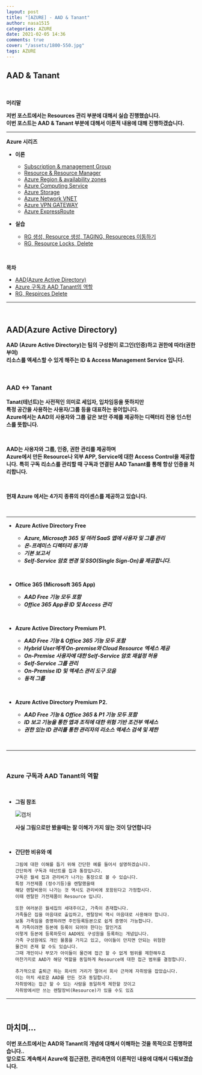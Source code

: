 ```yaml
---
layout: post
title: "[AZURE] - AAD & Tanant"
author: nasa1515
categories: AZURE
date: 2021-02-05 14:36
comments: true
cover: "/assets/1800-550.jpg"
tags: AZURE
---
```




## **AAD & Tanant**


<br/>

**머리말**  
  
**저번 포스트에서는 Resources 관리 부분에 대해서 실습 진행했습니다.**  
**이번 포스트는 AAD & Tanant 부분에 대해서 이론적 내용에 대해 진행하겠습니다.**  

 
---

**Azure 시리즈**

* **이론**

    - [Subscription & management Group](https://nasa1515.github.io/azure/2021/01/21/azure.subscriptions.html)
    - [Resource & Resource Manager](https://nasa1515.github.io/azure/2021/01/22/azure-resoure.html)
    - [Azure Region & availability zones](https://nasa1515.github.io/azure/2021/01/22/azure.region.html)
    - [Azure Computing Service](https://nasa1515.github.io/azure/2021/01/25/azure.compute.html)
    - [Azure Storage](https://nasa1515.github.io/azure/2021/01/26/azure.storage.html)
    - [Azure Network VNET](https://nasa1515.github.io/azure/2021/01/26/azure-vnet.html)
    - [Azure VPN GATEWAY](https://nasa1515.github.io/azure/2021/01/27/Azure-VPN.html)
    - [Azure ExpressRoute](https://nasa1515.github.io/azure/2021/01/27/azure-expreroute.html)

* **실습**

    - [RG 생성, Resource 생성, TAGING, Resoureces 이동하기](https://nasa1515.github.io/azure/2021/02/05/azure-resource2.html)
    - [RG, Resource Locks, Delete](https://nasa1515.github.io/azure/2021/02/05/Resources-Rocking&delete.html)


<br/>

**목차**


- [AAD(Azure Active Directory)](#a1)
- [Azure 구독과 AAD Tanant의 역할](#a2)
- [RG, Respirces Delete](#a3)



--- 

<br/>

## **AAD(Azure Active Directory)**   <a name="a1"></a>

**AAD (Azure Active Directory)는 팀의 구성원이 로그인(인증)하고 권한에 따라(권한부여)  
리소스를 엑세스할 수 있게 해주는 ID & Access Management Service 입니다.**

<br/>

### **AAD <-> Tanant**

**Tanat(테넌트)는 사전적인 의미로 세입자, 입차임등을 뜻하지만**  
**특정 공간을 사용하는 사용자/그룹 등을 대표하는 용어입니다.**  
**Azure에서는 AAD의 사용자와 그룹 같은 보안 주체를 제공하는 디렉터리 전용 인스턴스를 뜻합니다.**

<br/>


**AAD는 사용자와 그룹, 인증, 권한 관리를 제공하며  
Azure에서 만든 Resource나 외부 APP, Service에 대한 Access Control을 제공합니다.**
**특히 구독 리소스를 관리할 때 구독과 연결된 AAD Tanant를 통해 항상 인증을 처리합니다.**  

<br>

**현재 Azure 에서는 4가지 종류의 라이센스를 제공하고 있습니다.**  

<br/>


---

* **Azure Active Directory Free**  

    - ***Azure, Microsoft 365 및 여러 SaaS 앱에 사용자 및 그룹 관리***  
    - ***온-프레미스 디렉터리 동기화*** 
    - ***기본 보고서***   
    - ***Self-Service 암호 변경 및 SSO(Single Sign-On)을 제공합니다.***  

<br/>

* **Office 365 (Microsoft 365 App)**  

    - ***AAD Free 기능 모두 포함***
    - ***Office 365 App용 ID 및 Access 관리***

<br/>

* **Azure Active Directory Premium P1.**  

    * ***AAD Free 기능 & Office 365 기능 모두 포함***  
    * ***Hybrid User에게 On-premise와 Cloud Resource 엑세스 제공***
    * ***On-Premise 사용자에 대한 Self-Service 암호 재설정 허용***
    * ***Self-Service 그룹 관리***
    * ***On-Premise ID 및 엑세스 관리 도구 모음***
    * ***동적 그룹***


<br/>

* **Azure Active Directory Premium P2.**  

    * ***AAD Free 기능 & Office 365  & P1 기능 모두 포함***  
    * ***ID 보고 기능을 통한 앱과 조직에 대한 위험 기반 조건부 엑세스***
    * ***권한 있는 ID 관리를 통한 관리자의 리소스 엑세스 검색 및 제한***

<br/>

---

<br/>

### **Azure 구독과 AAD Tanant의 역할** <a name="a2"></a>

<br/>

* **그림 참조**

    ![캡처](https://user-images.githubusercontent.com/69498804/106999361-64abcc00-67c9-11eb-8553-7c1090c263db.JPG)

    **사실 그림으로만 봤을때는 잘 이해가 가지 않는 것이 당연합니다** 

<br/>


* **간단한 비유와 예**

    ```
    그림에 대한 이해를 돕기 위해 간단한 예를 들어서 설명하겠습니다. 
    간단하게 구독과 테넌트를 집과 통장입니다.  
    구독은 월세 집과 관리비가 나가는 통장으로 볼 수 있습니다.
    특정 가전제품 (정수기등)을 렌탈했을때
    해당 렌탈비용이 나가는 것 역시도 관리비에 포함된다고 가정합시다.
    이때 렌탈한 가전제품이 Resource 입니다.

    또한 여러분은 월세집의 세대주이고, 가족이 존재합니다.
    가족들은 집을 마음대로 출입하고, 렌탈장비 역시 마음대로 사용해야 합니다.
    보통 가족임을 증명하려면 주민등록등본으로 쉽게 증명이 가능합니다.
    즉 가족이려면 등본에 등록이 되어야 한다는 말인거죠
    이렇게 등본에 등록하듯이 AAD에도 구성원을 등록하는 개념입니다.
    가족 구성원에도 개인 물품을 가지고 있고, 아이들이 만지면 안되는 위험한
    물건이 존재 할 수도 있습니다. 
    그때 개인이나 부모가 아이들이 물건에 접근 할 수 없게 범위를 제한해두죠
    마찬가지로 AAD가 해당 역할을 동일하게 Resource에 대한 접근 범위를 결정합니다.  

    추가적으로 출퇴근 하는 회사의 거리가 멀어서 회사 근처에 자취방을 잡았습니다.
    이는 마치 새로운 AAD를 만든 것과 동일합니다.
    자취방에는 접근 할 수 있는 사람을 동일하게 제한할 것이고
    자취방에서만 쓰는 렌탈장비(Resource)가 있을 수도 있죠 
    ```

---

<br/>

## **마치며…**  


**이번 포스트에서는 AAD와 Tanant의 개념에 대해서 이해하는 것을 목적으로 진행하였습니다..**  
**앞으로도 계속해서 Azure에 접근권한, 관리측면의 이론적인 내용에 대해서 다뤄보겠습니다.**


